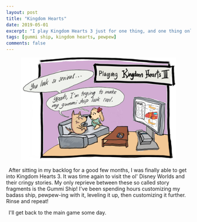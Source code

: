 ```yaml
---
layout: post
title: "Kingdom Hearts"
date: 2019-05-01
excerpt: "I play Kingdom Hearts 3 just for one thing, and one thing only."
tags: [gummi ship, kingdom hearts, pewpew]
comments: false
---
```


<figure>
	<img src="/assets/img/kingdom_hearts.jpg">
</figure>

&ensp;After sitting in my backlog for a good few months, I was finally able to get into Kingdom Hearts 3. It was time again to visit the ol' Disney Worlds and their cringy stories. My only reprieve between these so called story fragments is the Gummi Ship! I've been spending hours customizing my badass ship, pewpew-ing with it, leveling it up, then customizing it further. Rinse and repeat!

&ensp;I'll get back to the main game some day.
